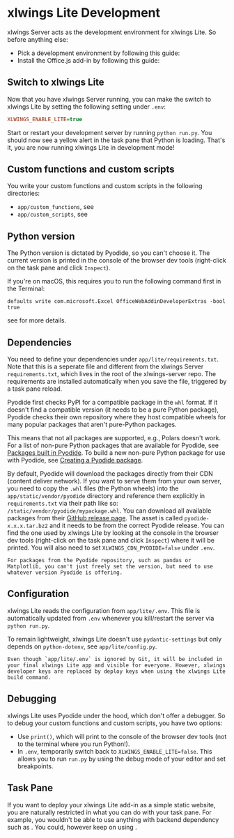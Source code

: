 # xlwings Lite Development

xlwings Server acts as the development environment for xlwings Lite. So before anything else:

- Pick a development environment by following this guide: [](index_development_environment.md)
- Install the Office.js add-in by following this guide: [](install_officejs_addin.md#sideloading)

## Switch to xlwings Lite

Now that you have xlwings Server running, you can make the switch to xlwings Lite by setting the following setting under `.env`:

```ini
XLWINGS_ENABLE_LITE=true
```

Start or restart your development server by running `python run.py`. You should now see a yellow alert in the task pane that Python is loading. That's it, you are now running xlwings Lite in development mode!

## Custom functions and custom scripts

You write your custom functions and custom scripts in the following directories:

- `app/custom_functions`, see [](custom_functions.md)
- `app/custom_scripts`, see [](custom_scripts.md)

## Python version

The Python version is dictated by Pyodide, so you can't choose it. The current version is printed in the console of the browser dev tools (right-click on the task pane and click `Inspect`).

If you're on macOS, this requires you to run the following command first in the Terminal:

```
defaults write com.microsoft.Excel OfficeWebAddinDeveloperExtras -bool true
```

see [](debugging.md#officejs-add-in-debugging) for more details.

## Dependencies

You need to define your dependencies under `app/lite/requirements.txt`. Note that this is a seperate file and different from the xlwings Server `requirements.txt`, which lives in the root of the xlwings-server repo. The requirements are installed automatically when you save the file, triggered by a task pane reload.

Pyodide first checks PyPI for a compatible package in the `whl` format. If it doesn't find a compatible version (it needs to be a pure Python package), Pyodide checks their own repository where they host compatible wheels for many popular packages that aren't pure-Python packages.

This means that not all packages are supported, e.g., Polars doesn't work. For a list of non-pure Python packages that are available for Pyodide, see [Packages built in Pyodide](https://pyodide.org/en/stable/usage/packages-in-pyodide.html). To build a new non-pure Python package for use with Pyodide, see [Creating a Pyodide package](https://pyodide.org/en/stable/development/new-packages.html).

By default, Pyodide will download the packages directly from their CDN (content deliver network). If you want to serve them from your own server, you need to copy the `.whl` files (the Python wheels) into the `app/static/vendor/pyodide` directory and reference them explicitly in `requirements.txt` via their path like so: `/static/vendor/pyodide/mypackage.whl`. You can download all available packages from their [GitHub release page](https://github.com/pyodide/pyodide/releases). The asset is called `pyodide-x.x.x.tar.bz2` and it needs to be from the correct Pyodide release. You can find the one used by xlwings Lite by looking at the console in the browser dev tools (right-click on the task pane and click `Inspect`) where it will be printed. You will also need to set `XLWINGS_CDN_PYODIDE=false` under `.env`.

```{note}
For packages from the Pyodide repository, such as pandas or Matplotlib, you can't just freely set the version, but need to use whatever version Pyodide is offering.
```

## Configuration

xlwings Lite reads the configuration from `app/lite/.env`. This file is automatically updated from `.env` whenever you kill/restart the server via `python run.py`.

To remain lightweight, xlwings Lite doesn't use `pydantic-settings` but only depends on `python-dotenv`, see `app/lite/config.py`.

```{note}
Even though `app/lite/.env` is ignored by Git, it will be included in your final xlwings Lite app and visible for everyone. However, xlwings developer keys are replaced by deploy keys when using the xlwings Lite build command.
```

## Debugging

xlwings Lite uses Pyodide under the hood, which don't offer a debugger. So to debug your custom functions and custom scripts, you have two options:

- Use `print()`, which will print to the console of the browser dev tools (not to the terminal where you run Python!).
- In `.env`, temporarily switch back to `XLWINGS_ENABLE_LITE=false`. This allows you to run `run.py` by using the debug mode of your editor and set breakpoints.

## Task Pane

If you want to deploy your xlwings Lite add-in as a simple static website, you are naturally restricted in what you can do with your task pane. For example, you wouldn't be able to use anything with backend dependency such as [](htmx.md). You could, however keep on using [](alpinejs).
